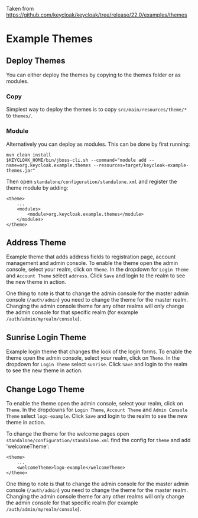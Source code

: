Taken from <https://github.com/keycloak/keycloak/tree/release/22.0/examples/themes>

Example Themes
==============

Deploy Themes
-------------

You can either deploy the themes by copying to the themes folder or as modules.

### Copy

Simplest way to deploy the themes is to copy `src/main/resources/theme/*` to `themes/`.

### Module

Alternatively you can deploy as modules. This can be done by first running:

    mvn clean install
    $KEYCLOAK_HOME/bin/jboss-cli.sh --command="module add --name=org.keycloak.example.themes --resources=target/keycloak-example-themes.jar"

Then open `standalone/configuration/standalone.xml` and register the theme module by adding:

    <theme>
        ...
        <modules>
            <module>org.keycloak.example.themes</module>
        </modules>
    </theme>

Address Theme
-------------------

Example theme that adds address fields to registration page, account management and admin console. To enable the theme open the admin console, select your realm, click on `Theme`. In the dropdown for `Login Theme` and `Account Theme` select `address`. Click `Save` and login to the realm to see the new theme in action.

One thing to note is that to change the admin console for the master admin console (`/auth/admin`) you need to change the theme for the master realm. Changing the admin console theme for any other realms will only change the admin console for that specific realm (for example `/auth/admin/myrealm/console`).


Sunrise Login Theme
-------------------

Example login theme that changes the look of the login forms. To enable the theme open the admin console, select your realm, click on `Theme`. In the dropdown for `Login Theme` select `sunrise`. Click `Save` and login to the realm to see the new theme in action.


Change Logo Theme
-----------------

To enable the theme open the admin console, select your realm, click on `Theme`. In the dropdowns for `Login Theme`, `Account Theme` and `Admin Console Theme` select `logo-example`. Click `Save` and login to the realm to see the new theme in action.

To change the theme for the welcome pages open `standalone/configuration/standalone.xml` find the config for `theme` and add 'welcomeTheme':

    <theme>
        ...
        <welcomeTheme>logo-example</welcomeTheme>
    </theme>

One thing to note is that to change the admin console for the master admin console (`/auth/admin`) you need to change the theme for the master realm. Changing the admin console theme for any other realms will only change the admin console for that specific realm (for example `/auth/admin/myrealm/console`).

